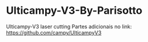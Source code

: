 # Ulticampy-V3-By-Parisotto
Ulticampy-V3 laser cutting
Partes adicionais no link: https://github.com/campy/UlticampyV3
